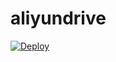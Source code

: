 # aliyundrive

[![Deploy](https://www.herokucdn.com/deploy/button.png)](https://dashboard.heroku.com/new?template=https://github.com/KaiSiMai/aliyundrive-heroku)
